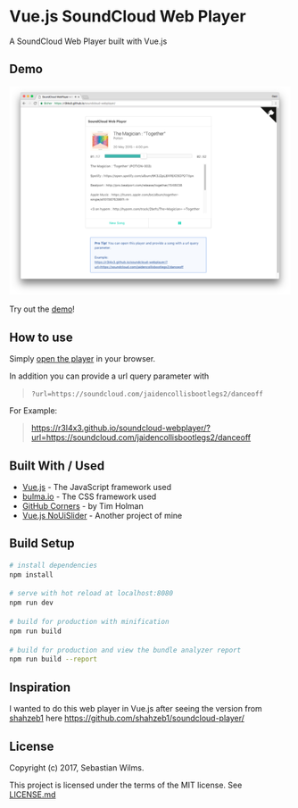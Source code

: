 # Vue.js SoundCloud Web Player

A SoundCloud Web Player built with Vue.js

## Demo

![Screenshot.png](Screenshot.png) 

Try out the [demo](https://r3l4x3.github.io/soundcloud-webplayer/)!

## How to use

Simply [open the player](https://r3l4x3.github.io/soundcloud-webplayer/) in your browser.  

In addition you can provide a url query parameter with  
>`?url=https://soundcloud.com/jaidencollisbootlegs2/danceoff`  

For Example:  
> https://r3l4x3.github.io/soundcloud-webplayer/?url=https://soundcloud.com/jaidencollisbootlegs2/danceoff

## Built With / Used

* [Vue.js](https://vuejs.org/) - The JavaScript framework used
* [bulma.io](http://bulma.io) - The CSS framework used
* [GitHub Corners](https://github.com/tholman/github-corners) - by Tim Holman
* [Vue.js NoUiSlider](https://github.com/R3l4x3/vue-nouislider) - Another project of mine

## Build Setup

``` bash
# install dependencies
npm install

# serve with hot reload at localhost:8080
npm run dev

# build for production with minification
npm run build

# build for production and view the bundle analyzer report
npm run build --report
```

## Inspiration

I wanted to do this web player in Vue.js after seeing the version from [shahzeb1](https://github.com/shahzeb1) here https://github.com/shahzeb1/soundcloud-player/

## License

Copyright (c) 2017, Sebastian Wilms.

This project is licensed under the terms of the MIT license. See [LICENSE.md](LICENSE.md)

